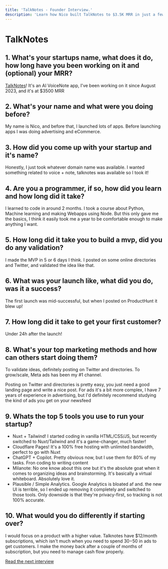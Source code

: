 ```yaml
---
title: 'TalkNotes - Founder Interview.'
description: 'Learn how Nico built TalkNotes to $3.5K MRR in just a few months with paid advertising.'
---
```


# TalkNotes

## 1. What's your startups name, what does it do, how long have you been working on it and (optional) your MRR?
[TalkNotes](https://talknotes.io)! It's an AI VoiceNote app, I've been working on it since August 2023, and it's at $3500 MRR

## 2. What's your name and what were you doing before?
My name is Nico, and before that, I launched lots of apps. Before launching apps I was doing advertising and eCommerce.

## 3. How did you come up with your startup and it's name?
Honestly, I just took whatever domain name was available. I wanted something related to voice + note, talknotes was available so I took it!

## 4. Are you a programmer, if so, how did you learn and how long did it take?
I learned to code in around 2 months. I took a course about Python, Machine learning and making Webapps using Node. But this only gave me the basics, I think it easily took me a year to be comfortable enough to make anything I want.

## 5. How long did it take you to build a mvp, did you do any validation?
I made the MVP in 5 or 6 days I think. I posted on some online directories and Twitter, and validated the idea like that.

## 6. What was your launch like, what did you do, was it a success?
The first launch was mid-successful, but when I posted on ProductHunt it blew up!

## 7. How long did it take to get your first customer?
Under 24h after the launch!

## 8. What's your top marketing methods and how can others start doing them?
To validate ideas, definitely posting on Twitter and directories. To grow/scale, Meta ads has been my #1 channel.

Posting on Twitter and directories is pretty easy, you just need a good landing page and write a nice post. For ads it's a bit more complex, I have 7 years of experience in advertising, but I'd definitely recommend studying the kind of ads you get on your newsfeed

## 9. Whats the top 5 tools you use to run your startup?

- Nuxt + Tailwind! I started coding in vanilla HTML/CSS/JS, but recently switched to Nuxt/Tailwind and it's a game-changer, much faster!
- Cloudflare Pages! It's a 100% free hosting with unlimited bandwidth, perfect to go with Nuxt
- ChatGPT + Copilot. Pretty obvious now, but I use them for 80% of my tasks. Fron coding to writing content
- Milanote: No one know about this one but it's the absolute goat when it comes to organizing ideas and brainstorming. It's basically a virtual whiteboard. Absolutely love it.
- Plausible / Simple Analytics. Google Analytics is bloated af and. the new UI is terrible, so I ended up removing it completely and switched to those tools. Only downside is that they're privacy-first, so tracking is not 100% accurate.


## 10. What would you do differently if starting over?
I would focus on a product with a higher value. Talknotes have $12/month subscriptions, which isn't much when you need to spend $30-$50 in ads to get customers. I make the money back after a couple of months of subscription, but you need to manage cash flow properly.

[Read the next interview](gliglish)
